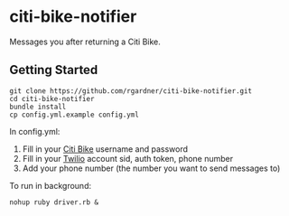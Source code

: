 # citi-bike-notifier

Messages you after returning a Citi Bike.

## Getting Started

```
git clone https://github.com/rgardner/citi-bike-notifier.git
cd citi-bike-notifier
bundle install
cp config.yml.example config.yml
```

In config.yml:

  1. Fill in your [Citi Bike](https://citibikenyc.com) username and password
  2. Fill in your [Twilio](https://www.twilio.com) account sid, auth token, phone
      number
  3. Add your phone number (the number you want to send messages to)

To run in background:

```
nohup ruby driver.rb &
```

